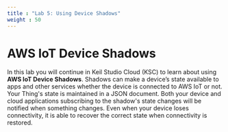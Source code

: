 ```yaml
---
title : "Lab 5: Using Device Shadows"
weight : 50
---
```


# AWS IoT Device Shadows

In this lab you will continue in Keil Studio Cloud (KSC) to learn about using **AWS IoT Device Shadows**. Shadows can make a device’s state available to apps and other services whether the device is connected to AWS IoT or not. Your Thing's state is maintained in a JSON document. Both your device and cloud applications subscribing to the shadow's state changes will be notified when something changes. Even when your device loses connectivity, it is able to recover the correct state when connectivity is restored.
